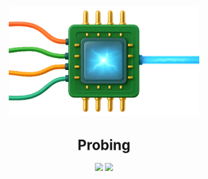 <p align="center">
    <img src="images/logo.png" height="220" />
</p>

<h1 align="center">Probing</h1>

<p align="center">
    <img src="https://img.shields.io/badge/Swift-6.1-EF5239?logo=swift&labelColor=white" />
    <a href="https://codecov.io/gh/NSFatalError/Probing">
        <img src="https://codecov.io/gh/NSFatalError/Probing/graph/badge.svg?token=CDPR2O8BZO" />
    </a>
</p>
